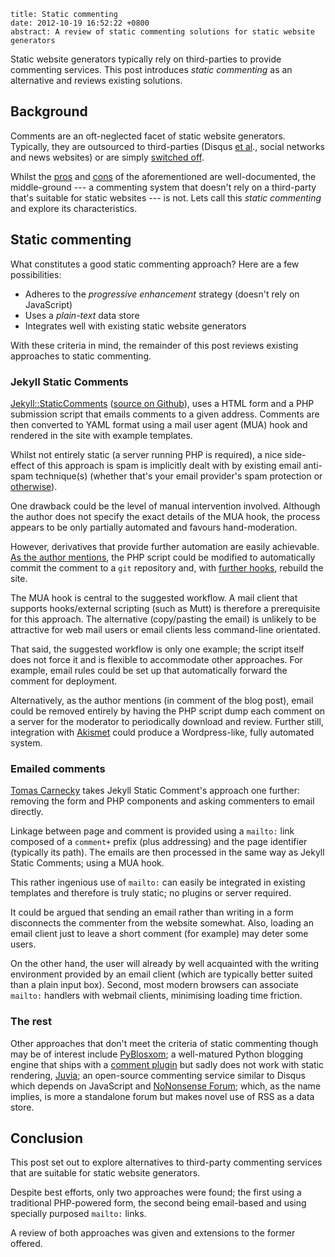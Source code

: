 ```metadata
title: Static commenting
date: 2012-10-19 16:52:22 +0800
abstract: A review of static commenting solutions for static website generators
```

Static website generators typically rely on third-parties to provide commenting
services. This post introduces *static commenting* as an alternative and
reviews existing solutions.

## Background

Comments are an oft-neglected facet of static website generators. Typically,
they are outsourced to third-parties (Disqus [et al][disqus]., social networks
and news websites) or are simply [switched off][comments off].

Whilst the [pros][three reasons] and [cons][harmful] of the aforementioned are
well-documented, the middle-ground --- a commenting system that doesn't rely on
a third-party that's suitable for static websites --- is not. Lets call this
*static commenting* and explore its characteristics.

## Static commenting

What constitutes a good static commenting approach? Here are a few
possibilities:

* Adheres to the *progressive enhancement* strategy (doesn't rely on JavaScript)
* Uses a *plain-text* data store
* Integrates well with existing static website generators

With these criteria in mind, the remainder of this post reviews existing
approaches to static commenting.

### Jekyll Static Comments

[Jekyll::StaticComments][jekyll-static] ([source on
Github][jekyll-static-source]), uses a HTML form and a PHP submission script
that emails comments to a given address. Comments are then converted to YAML
format using a mail user agent (MUA) hook and rendered in the site with example
templates.

Whilst not entirely static (a server running PHP is required), a nice
side-effect of this approach is spam is implicitly dealt with by existing email
anti-spam technique(s) (whether that's your email provider's spam protection or
[otherwise][anti-spam]).

One drawback could be the level of manual intervention involved. Although the
author does not specify the exact details of the MUA hook, the process appears
to be only partially automated and favours hand-moderation.

However, derivatives that provide further automation are easily achievable. [As
the author mentions][jekyll-static-auto], the PHP script could be modified to
automatically commit the comment to a `git` repository and, with [further
hooks][jekyll-deployment], rebuild the site.

The MUA hook is central to the suggested workflow. A mail client that supports
hooks/external scripting (such as Mutt) is therefore a prerequisite for this
approach. The alternative (copy/pasting the email) is unlikely to be attractive
for web mail users or email clients less command-line orientated.

That said, the suggested workflow is only one example; the script itself does
not force it and is flexible to accommodate other approaches. For example,
email rules could be set up that automatically forward the comment for
deployment.

Alternatively, as the author mentions (in comment of the blog post), email
could be removed entirely by having the PHP script dump each comment on a
server for the moderator to periodically download and review. Further still,
integration with [Akismet][] could produce a Wordpress-like, fully automated
system.

### Emailed comments

[Tomas Carnecky][emailed-comments] takes Jekyll Static Comment's approach one
further: removing the form and PHP components and asking commenters to email
directly.

Linkage between page and comment is provided using a `mailto:` link composed of
a `comment+` prefix (plus addressing) and the page identifier (typically its
path). The emails are then processed in the same way as Jekyll Static Comments;
using a MUA hook.

This rather ingenious use of `mailto:` can easily be integrated in existing
templates and therefore is truly static; no plugins or server required.

It could be argued that sending an email rather than writing in a form
disconnects the commenter from the website somewhat. Also, loading an email
client just to leave a short comment (for example) may deter some users.

On the other hand, the user will already by well acquainted with the writing
environment provided by an email client (which are typically better suited than
a plain input box). Second, most modern browsers can associate `mailto:`
handlers with webmail clients, minimising loading time friction.

### The rest

Other approaches that don't meet the criteria of static commenting though may
be of interest include [PyBlosxom][]; a well-matured Python blogging engine
that ships with a [comment plugin][pyblosxom-comments] but sadly does not work
with static rendering, [Juvia][]; an open-source commenting service similar to
Disqus which depends on JavaScript and [NoNonsense Forum][nononsense]; which,
as the name implies, is more a standalone forum but makes novel use of RSS as a
data store.

## Conclusion

This post set out to explore alternatives to third-party commenting services
that are suitable for static website generators.

Despite best efforts, only two approaches were found; the first using a
traditional PHP-powered form, the second being email-based and using specially
purposed `mailto:` links.

A review of both approaches was given and extensions to the former offered.

  [disqus]: http://alternativeto.net/software/disqus/
  [comments off]: http://mattgemmell.com/2011/11/29/comments-off/
  [harmful]: http://www.jeremyscheff.com/2011/08/jekyll-and-other-static-site-generators-are-currently-harmful-to-the-free-open-source-software-movement/
  [three reasons]: http://avc.blogs.com/a_vc/2008/05/three-reasons-t.html

  [jekyll-static]: http://theshed.hezmatt.org/jekyll-static-comments/
  [jekyll-static-blog]: http://hezmatt.org/~mpalmer/blog/2011/07/19/static-comments-in-jekyll.html
  [jekyll-static-source]: https://github.com/mpalmer/jekyll-static-comments
  [jekyll-static-auto]: http://hezmatt.org/~mpalmer/blog/2011/07/19/static-comments-in-jekyll.html#fnref:comment-antispam
  [anti-spam]: https://en.m.wikipedia.org/wiki/Anti_spam
  [jekyll-deployment]: https://github.com/mojombo/jekyll/wiki/Deployment
  [akismet]: https://en.m.wikipedia.org/wiki/Akismet

  [emailed-comments]: https://blog.caurea.org/2012/03/31/this-blog-has-comments-again.html

  [pyblosxom]: http://pyblosxom.github.com/
  [pyblosxom-comments]: http://pyblosxom.github.com/1.5/plugins/comments.html
  [juvia]: https://github.com/phusion/juvia
  [nononsense]: http://camendesign.com/code/nononsense_forum
